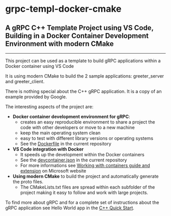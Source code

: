 grpc-templ-docker-cmake
=======================

## A gRPC C++ Template Project using VS Code, Building in a Docker Container Development Environment with modern CMake
----------------------------------------------------------

This project can be used as a template to build gRPC applications within a Docker container using VS Code

It is using modern CMake to build the 2 sample applications: greeter_server and greeter_client. 

There is nothing special about the C++ gRPC application. It is a copy of an example provided by Google. 

The interesting aspects of the project are:
- **Docker container development environment for gRPC**:
    - creates an easy reproducible environment to share a project the code with other developers or move to a new machine
    - keep the main operating system clean
    - easy to test with different library versions or operating systems
    - See the [Dockerfile](https://github.com/tomatac/grpc-templ-docker-cmake/blob/main/.devcontainer/Dockerfile) in the current repository
- **VS Code integration with Docker** 
    - It speeds up the development within the Docker containers
    - See the [devcontainer.json](https://github.com/tomatac/grpc-templ-docker-cmake/blob/main/.devcontainer/devcontainer.json) in the current repository
    - For more informations see [Working with containers guide and extension](https://code.visualstudio.com/docs/containers/overview) on Microsoft website
- **Using modern CMake** to build the project and automatically generate the proto files. 
    - The CMakeLists.txt files are spread within each subfolder of the project making it easy to follow and work with large projects.

To find more about gRPC and for a complete set of instructions about the gRPC application see Hello World app in the [C++ Quick Start](https://grpc.io/docs/languages/cpp/quickstart).

 

